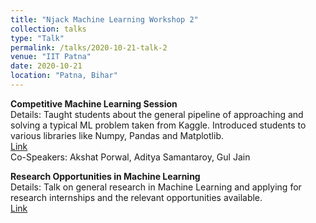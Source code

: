 ```yaml
---
title: "Njack Machine Learning Workshop 2"
collection: talks
type: "Talk"
permalink: /talks/2020-10-21-talk-2
venue: "IIT Patna"
date: 2020-10-21
location: "Patna, Bihar"
---
```


**Competitive Machine Learning Session**        
  Details: Taught students about the general pipeline of approaching and solving a typical ML problem taken from Kaggle. Introduced students to various libraries like Numpy, Pandas and Matplotlib.           
  [Link](https://github.com/Njack-IITP/ML_Discussions/blob/main/2020-2021/Competitive_ML/Discussions.md)                      
  Co-Speakers: Akshat Porwal, Aditya Samantaroy, Gul Jain     

  
**Research Opportunities in Machine Learning**                
  Details: Talk on general research in Machine Learning and applying for research internships and the relevant opportunities available.      
  [Link](https://github.com/Njack-IITP/ML_Discussions/blob/main/2020-2021/ML_Research/Discussions.md)

